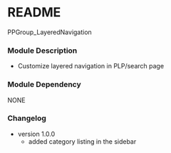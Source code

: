 # README #
PPGroup_LayeredNavigation

### Module Description ###

* Customize layered navigation in PLP/search page

### Module Dependency ###

NONE

### Changelog ###

* version 1.0.0
    * added category listing in the sidebar

